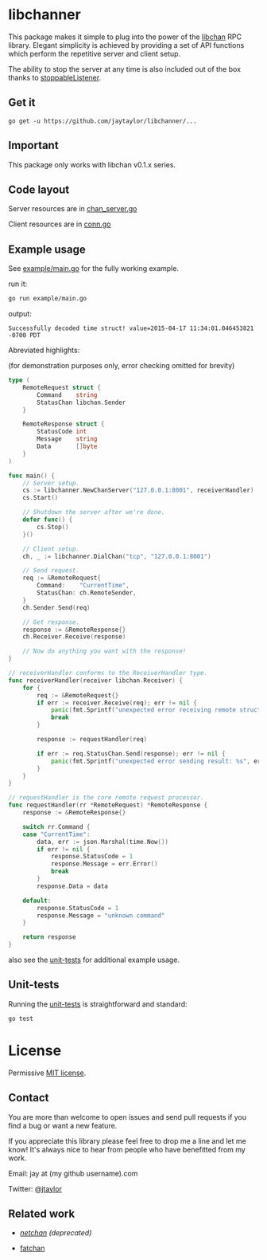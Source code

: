 # libchanner

This package makes it simple to plug into the power of the [libchan](https://github.com/docker/libchan) RPC library.  Elegant simplicity is achieved by providing a set of API functions which perform the repetitive server and client setup.

The ability to stop the server at any time is also included out of the box thanks to [stoppableListener](https://github.com/jaytaylor/stoppableListener).


## Get it

    go get -u https://github.com/jaytaylor/libchanner/...


## Important

This package only works with libchan v0.1.x series.


## Code layout

Server resources are in [chan_server.go](https://github.com/jaytaylor/libchanner/blob/master/chan_server.go)

Client resources are in [conn.go](https://github.com/jaytaylor/libchanner/blob/master/conn.go)


## Example usage

See [example/main.go](https://github.com/jaytaylor/libchanner/blob/master/example/main.go) for the fully working example.

run it:

```bash
go run example/main.go
```

output:

    Successfully decoded time struct! value=2015-04-17 11:34:01.046453821 -0700 PDT

Abreviated highlights:

(for demonstration purposes only, error checking omitted for brevity)

```go
type (
    RemoteRequest struct {
        Command    string
        StatusChan libchan.Sender
    }

    RemoteResponse struct {
        StatusCode int
        Message    string
        Data       []byte
    }
)

func main() {
    // Server setup.
    cs := libchanner.NewChanServer("127.0.0.1:8001", receiverHandler)
    cs.Start()

    // Shutdown the server after we're done.
    defer func() {
        cs.Stop()
    }()

    // Client setup.
    ch, _ := libchanner.DialChan("tcp", "127.0.0.1:8001")

    // Send request.
    req := &RemoteRequest{
        Command:    "CurrentTime",
        StatusChan: ch.RemoteSender,
    }
    ch.Sender.Send(req)

    // Get response.
    response := &RemoteResponse{}
    ch.Receiver.Receive(response)

    // Now do anything you want with the response!
}

// receiverHandler conforms to the ReceiverHandler type.
func receiverHandler(receiver libchan.Receiver) {
    for {
        req := &RemoteRequest{}
        if err := receiver.Receive(req); err != nil {
            panic(fmt.Sprintf("unexpected error receiving remote struct: %s", err))
            break
        }

        response := requestHandler(req)

        if err := req.StatusChan.Send(response); err != nil {
            panic(fmt.Sprintf("unexpected error sending result: %s", err))
        }
    }
}

// requestHandler is the core remote request processor.
func requestHandler(rr *RemoteRequest) *RemoteResponse {
    response := &RemoteResponse{}

    switch rr.Command {
    case "CurrentTime":
        data, err := json.Marshal(time.Now())
        if err != nil {
            response.StatusCode = 1
            response.Message = err.Error()
            break
        }
        response.Data = data

    default:
        response.StatusCode = 1
        response.Message = "unknown command"
    }

    return response
}
```

also see the [unit-tests](https://github.com/jaytaylor/libchanner/blob/master/chan_server_test.go) for additional example usage.

## Unit-tests

Running the [unit-tests](https://github.com/jaytaylor/libchanner/blob/master/chan_server_test.go) is straightforward and standard:

```bash
go test
```


# License

Permissive [MIT license](https://github.com/jaytaylor/libchanner/blob/master/LICENSE).


## Contact

You are more than welcome to open issues and send pull requests if you find a bug or want a new feature.

If you appreciate this library please feel free to drop me a line and let me know!  It's always nice to hear from people who have benefitted from my work.

Email: jay at (my github username).com

Twitter: [@jtaylor](https://twitter.com/jtaylor)

## Related work

* _[netchan](https://godoc.org/golang.org/x/exp/old/netchan) (deprecated)_

* [fatchan](https://github.com/kylelemons/fatchan)
